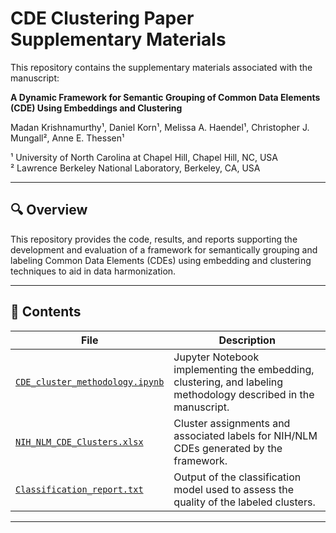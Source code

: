 # CDE Clustering Paper Supplementary Materials

This repository contains the supplementary materials associated with the manuscript:

**A Dynamic Framework for Semantic Grouping of Common Data Elements (CDE) Using Embeddings and Clustering**  

Madan Krishnamurthy¹, Daniel Korn¹, Melissa A. Haendel¹, Christopher J. Mungall², Anne E. Thessen¹ 

¹ University of North Carolina at Chapel Hill, Chapel Hill, NC, USA  
² Lawrence Berkeley National Laboratory, Berkeley, CA, USA

---

## 🔍 Overview

This repository provides the code, results, and reports supporting the development and evaluation of a framework for semantically grouping and labeling Common Data Elements (CDEs) using embedding and clustering techniques to aid in data harmonization.

---

## 📂 Contents

| File | Description |
|------|-------------|
| [`CDE_cluster_methodology.ipynb`](https://github.com/monarch-initiative/supplementary-materials/blob/main/CDE_clustering_paper/CDE_cluster_methodology.ipynb) | Jupyter Notebook implementing the embedding, clustering, and labeling methodology described in the manuscript. |
| [`NIH_NLM_CDE_Clusters.xlsx`](https://github.com/monarch-initiative/supplementary-materials/blob/main/CDE_clustering_paper/NIH_NLM_CDE_Clusters.xlsx) | Cluster assignments and associated labels for NIH/NLM CDEs generated by the framework. |
| [`Classification_report.txt`](https://github.com/monarch-initiative/supplementary-materials/blob/main/CDE_clustering_paper/Classification_report.txt) | Output of the classification model used to assess the quality of the labeled clusters. |

---

